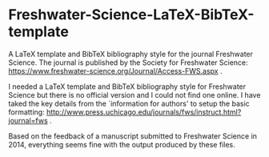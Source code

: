 Freshwater-Science-LaTeX-BibTeX-template
========================================

A LaTeX template and BibTeX bibliography style for the journal Freshwater Science. The journal is published by the Society for Freshwater Science: https://www.freshwater-science.org/Journal/Access-FWS.aspx . 

I needed a LaTeX template and BibTeX bibliography style for Freshwater Science but there is no official version and I could not find one online. I have taked the key details from the `information for authors' to setup the basic formatting: http://www.press.uchicago.edu/journals/fws/instruct.html?journal=fws .

Based on the feedback of a manuscript submitted to Freshwater Science in 2014, everything seems fine with the output produced by these files.
